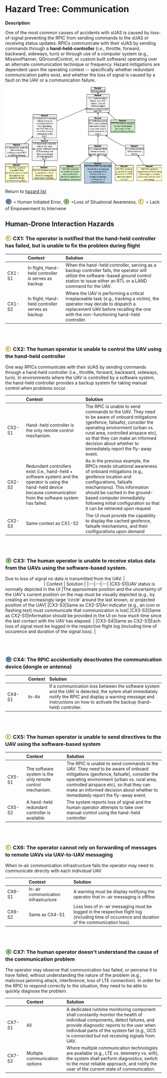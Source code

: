 # Hazard Tree: Communication

**Description** 

One of the most common causes of accidents with sUAS is caused by loss-of-signal preventing the RPIC from sending commands to the sUAS or receiving status updates. RPICs communicate with their sUAS by sending commands through a __hand-held-controller__ (i.e., throttle, forward, backward, sideways, turn) or through use of a computer system (e.g., MissionPlanner, QGroundControl, or custom built software) operating over an alternate communication technique or frequency.  Hazard mitigations are dependent upon the operating context -- specifically whether redundant communication paths exist, and whether the loss of signal is caused by a fault on the UAV or a communication failure. 

[![](figures/communication.png)](#)

Return to [hazard list](../README.md)<br>

<sub>![](icons/h-icon.PNG)</sub> = Human Initiated Error, <sub>![](icons/s-icon.PNG)</sub> =Loss of Situational Awareness, <sub>![](icons/e-icon.PNG)</sub> = Lack of Empowerment to Intervene

## Human-Drone Interaction Hazards 

### <sub>![](icons/e-icon.PNG)</sub> CX1: The operator is notified that the hand-held controller has failed, but is unable to fix the problem during flight</a> 


| <img width=120/> | Context | Solution |
|:--|:--|:--|
|CX1-S1|In flight, Hand-held controller is serves as backup|When the hand-held controller, serving as a backup controller fails, the operator will utilize the software-based ground control station to issue either an RTL or a LAND command for the UAV.|
|CX1-S2|In flight, Hand-held controller serves as backup| Where the UAV is performing a critical irreplaceable task (e.g., tracking a victim), the operator may decide to dispatch a replacement UAV before recalling the one with the non-functioning hand-held controller.|

<br><br>

###  <sub>![](icons/e-icon.PNG)</sub> CX2: The human operator is unable to control the UAV using the hand-held controller</a> 

One way RPICs communicate with their sUAS by sending commands through a hand-held controller (i.e., throttle, forward, backward, sideways, turn). In environments where the UAV is controlled by a software system, the hand-held controller provides a backup system for taking manual control when problems occur.

| <img width=150/> | Context | Solution |
|:--|:--|:--|
|CX2-S1|Hand-held controller is the only remote control mechanism.|The RPIC is unable to send commands to the UAV. They need to be aware of onboard mitigations (geofence, failsafe), consider the operating environment (urban vs. rural area, controlled airspace etc), so that they can make an informed decision about whether to immediately report the fly-away event. 
|CX2-S2|Redundant controllers exist (i.e., hand-held + software system) and the operator is using the hand-held device because communication from the software system has failed. |As in the previous example, the RPICs needs situational awareness of onboard mitigations (e.g., geofence location and configurations, failsafe mechanisms). This information should be cached in the ground-based computer immediately following initial configuration so that it can be retrieved upon request|
|CX2-S3|Same context as CX1-S2|The UI must provide the capability to display the cached geofence, failsafe mechanisms, and their configurations upon demand|

<br><br>

### <sub>![](icons/s-icon.PNG)</sub> CX3: The human operator is unable to receive status data from the UAVs using the software-based system.</a>

Due to loss of signal no data is transmitted from the UAV.
| <img width=120/> | Context | Solution |
|:--|:--|:--|
|CX3-S1|UAV status is normally depicted in the UI |The approximate position and the uncertainty of the UAV's current position on the map must be visually depicted (e.g., by creating an increasingly large 'circle' around the last known, or projected position of the UAV|
|CX3-S3|Same as CX2-S1|An indicator (e.g., an icon or flashing text) must communicate that communication is lost|
|CX3-S3|Same as CX2-S1|Information should be provided in the UI on how much time since the last contact with the UAV has elapsed. |
|CX3-S4|Same as CX2-S1|Each loss of signal must be logged in the respective flight log (including time of occurence and duration of the signal loss). |

<br><br>

### <sub>![](icons/h-icon.PNG)</sub> CX4: The RPIC accidentially deactivates the communication device (dongle or antenna)</a> 

| <img width=120/> | Context | Solution |
|:--|:--|:--|
|CX4-S1|In-Air|If a communication loss between the software system and the UAV is detected, the sytem shall immediately notify the RPIC and display a warning message and instructions on how to activate the backup (hand-held) controller.

<br><br>

### <sub>![](icons/e-icon.PNG)</sub> CX5: The human operator is unable to send directives to the UAV using the software-based system</a> 

| <img width=120/> | Context | Solution |
|:--|:--|:--|
|CX5-S1|The software system is the only remote control mechanism.|The RPIC is unable to send commands to the UAV. They need to be aware of onboard mitigations (geofence, failsafe), consider the operating environment (urban vs. rural area, controlled airspace etc), so that they can make an informed decision about whether to immediately report the fly-away event. 
|CX5-S2|A hand-held redundant controller is available |The system reports loss of signal and the human operator attempts to take over manual control using the hand-held controller|

<br><br>

###  <sub>![](icons/e-icon.PNG)</sub> CX6: The operator cannot rely on forwarding of messages to remote UAVs via UAV-to-UAV messaging</a>

When in-air communication infrastructure fails the operator may need to communicate directly with each individual UAV

| <img width=120/> | Context | Solution |
|:--|:--|:--|
|CX6-S1|In-air communication infrastructure| A warning must be display notifying the operator that in-air messaging is offline.
|CX6-S2|Same as CX4-S1|Loss loss of in-air messaging must be logged in the respective flight log (including time of occurence and duration of the communication loss).

<br><br>

### <sub>![](icons/s-icon.PNG)</sub> CX7: The human operator doesn't understand the cause of the communication problem</a> 

The operator may observe that communication has failed, or perceive it to have failed, without understanding the nature of the problem (e.g., malicious jamming attack, interference, loss of LTE connection). In order for the RPIC to respond correctly to the situation, they need to be able to quickly diagnose the problem.

| <img width=120/> | Context | Solution |
|:--|:--|:--|
|CX7-S1|All|A dedicated runtime monitoring component shall constantly monitor the health of individual components, detect failures, and provide diagnostic reports to the user when individual parts of the system fail (e.g., GCS is connected but not receiving signals from UAV.|
|CX7-S2|Multiple communication options | Where multiple communication technologies are available (e.g., LTE vs. telemetry vs. wifi), the system shall perform diagnostics, switch to the most reliable approach, and notify the user of the current state of communicaiton.|









